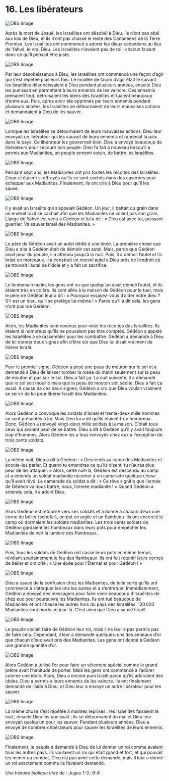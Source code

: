 # 16. Les libérateurs

![OBS Image](https://cdn.door43.org/obs/jpg/360px/obs-en-16-01.jpg)

Après la mort de Josué, les Israélites ont désobéi à Dieu. Ils n’ont pas obéi aux lois de Dieu, et ils n’ont pas chassé le reste des Cananéens de la Terre Promise. Les Israélites ont commencé à adorer les dieux cananéens au lieu de Yahvé, le vrai Dieu. Les Israélites n’avaient pas de roi ; chacun faisant donc ce qu’il pensait être juste.

![OBS Image](https://cdn.door43.org/obs/jpg/360px/obs-en-16-02.jpg)

Par leur désobéissance à Dieu, les Israélites ont commencé une façon d’agir qui s’est répétée plusieurs fois. Le modèle de façon d’agir était le suivant : les Israélites désobéissaient à Dieu pendant plusieurs années, ensuite Dieu les punissait en permettant à leurs ennemis de les vaincre. Ces ennemis prenaient tout, détruisaient les biens des Israélites et tuaient beaucoup d’entre eux. Puis, après avoir été opprimés par leurs ennemis pendant plusieurs années, les Israélites se détournaient de leurs mauvaises actions et demandaient à Dieu de les sauver.

![OBS Image](https://cdn.door43.org/obs/jpg/360px/obs-en-16-03.jpg)

Lorsque les Israélites se détournaient de leurs mauvaises actions, Dieu leur envoyait un libérateur qui les sauvait de leurs ennemis et ramenait la paix dans le pays. Ce libérateur les gouvernait bien. Dieu a envoyé beaucoup de libérateurs pour secourir son peuple. Dieu l’a fait à nouveau lorsqu’il a permis aux Madianites, un peuple ennemi voisin, de battre les Israélites.

![OBS Image](https://cdn.door43.org/obs/jpg/360px/obs-en-16-04.jpg)

Pendant sept ans, les Madianites ont pris toutes les récoltes des Israélites. Ceux-ci étaient si effrayés qu’ils se sont cachés dans des cavernes pour échapper aux Madianites. Finalement, ils ont crié à Dieu pour qu’il les sauve.

![OBS Image](https://cdn.door43.org/obs/jpg/360px/obs-en-16-05.jpg)

Il y avait un Israélite qui s’appelait Gédéon. Un jour, il battait du grain dans un endroit où il se cachait afin que les Madianites ne volent pas son grain. L’ange de Yahvé est venu à Gédéon et lui a dit : « Dieu est avec toi, puissant guerrier. Va sauver Israël des Madianites. »

![OBS Image](https://cdn.door43.org/obs/jpg/360px/obs-en-16-06.jpg)

Le père de Gédéon avait un autel dédié à une idole. La première chose que Dieu a dite à Gédéon était de démolir cet autel. Mais, parce que Gédéon avait peur du peuple, il a attendu jusqu’à la nuit. Puis, il a démoli l’autel et l’a brisé en morceaux. Il a construit un nouvel autel à Dieu près de l’endroit où se trouvait l’autel de l’idole et y a fait un sacrifice.

![OBS Image](https://cdn.door43.org/obs/jpg/360px/obs-en-16-07.jpg)

Le lendemain matin, les gens ont vu que quelqu’un avait démoli l’autel, et ils étaient très en colère. Ils sont allés à la maison de Gédéon pour le tuer, mais le père de Gédéon leur a dit : « Pourquoi essayez-vous d’aider votre dieu ? S’il est un dieu, qu’il se protège lui-même ! » Parce qu’il a dit cela, les gens n’ont pas tué Gédéon.

![OBS Image](https://cdn.door43.org/obs/jpg/360px/obs-en-16-08.jpg)

Alors, les Madianites sont revenus pour voler les récoltes des Israélites. Ils étaient si nombreux qu’ils ne pouvaient pas être comptés. Gédéon a appelé les Israélites à se rassembler pour les combattre. Gédéon a demandé à Dieu de lui donner deux signes afin d’être sûr que Dieu lui disait vraiment de libérer Israël.

![OBS Image](https://cdn.door43.org/obs/jpg/360px/obs-en-16-09.jpg)

Pour le premier signe, Gédéon a posé une peau de mouton sur le sol et a demandé à Dieu de laisser tomber la rosée du matin seulement sur la peau de mouton et pas sur le sol. Dieu a fait ça. La nuit suivante, il a demandé que le sol soit mouillé mais que la peau de mouton soit sèche. Dieu a fait ça aussi. À cause de ces deux signes, Gédéon a cru que Dieu voulait vraiment se servir de lui pour libérer Israël des Madianites.

![OBS Image](https://cdn.door43.org/obs/jpg/360px/obs-en-16-10.jpg)

Alors Gédéon a convoqué les soldats d’Israël et trente-deux mille hommes se sont présentés à lui. Mais Dieu lui a dit qu’ils étaient trop nombreux. Donc, Gédéon a renvoyé vingt-deux mille soldats à la maison. C’était tous ceux qui avaient peur de se battre. Dieu a dit à Gédéon qu’il y avait toujours trop d’hommes. Alors Gédéon les a tous renvoyés chez eux à l’exception de trois cents soldats.

![OBS Image](https://cdn.door43.org/obs/jpg/360px/obs-en-16-11.jpg)

La même nuit, Dieu a dit à Gédéon : « Descends au camp des Madianites et écoute-les parler. Et quand tu entendras ce qu’ils disent, tu n’auras plus peur de les attaquer. » Alors, cette nuit-là, Gédéon est descendu au camp et a entendu un soldat madianite raconter à un camarade quelque chose qu’il avait rêvé. Le camarade du soldat a dit : « Ce rêve signifie que l’armée de Gédéon va nous battre, nous, l’armée madianite ! » Quand Gédéon a entendu cela, il a adoré Dieu.

![OBS Image](https://cdn.door43.org/obs/jpg/360px/obs-en-16-12.jpg)

Alors Gédéon est retourné vers ses soldats et a donné à chacun d’eux une corne de bélier (schofar), un pot en argile et un flambeau. Ils ont encerclé le camp où dormaient les soldats madianites. Les trois cents soldats de Gédéon gardaient les flambeaux dans leurs pots pour empêcher les Madianites de voir la lumière des flambeaux.

![OBS Image](https://cdn.door43.org/obs/jpg/360px/obs-en-16-13.jpg)

Puis, tous les soldats de Gédéon ont cassé leurs pots en même temps, révélant soudainement le feu des flambeaux. Ils ont fait retentir leurs cornes de bélier et ont crié : « Une épée pour l’Éternel et pour Gédéon ! »

![OBS Image](https://cdn.door43.org/obs/jpg/360px/obs-en-16-14.jpg)

Dieu a causé de la confusion chez les Madianites, de telle sorte qu’ils ont commencé à s’attaquer les uns les autres et à s’entretuer. Immédiatement, Gédéon a envoyé des messagers pour faire venir beaucoup d’Israélites de chez eux pour poursuivre les Madianites. Ils ont tué beaucoup de Madianites et ont chassé les autres hors du pays des Israélites. 120 000 Madianites sont morts ce jour-là. C’est ainsi que Dieu a sauvé Israël.

![OBS Image](https://cdn.door43.org/obs/jpg/360px/obs-en-16-15.jpg)

Le peuple voulait faire de Gédéon leur roi, mais il ne leur a pas permis pas de faire cela. Cependant, il leur a demandé quelques-uns des anneaux d’or que chacun d’eux avait pris des Madianites. Les gens ont donné à Gédéon une grande quantité d’or.

![OBS Image](https://cdn.door43.org/obs/jpg/360px/obs-en-16-16.jpg)

Alors Gédéon a utilisé l’or pour faire un vêtement spécial comme le grand prêtre avait l’habitude de porter. Mais les gens ont commencé à l’adorer comme une idole. Alors, Dieu a encore puni Israël parce qu’ils adoraient des idoles. Dieu a permis à leurs ennemis de les vaincre. Ils ont finalement demandé de l’aide à Dieu, et Dieu leur a envoyé un autre libérateur pour les sauver.

![OBS Image](https://cdn.door43.org/obs/jpg/360px/obs-en-16-17.jpg)

La même chose s’est répétée à maintes reprises : les Israélites faisaient le mal ; ensuite Dieu les punissait ; ils se détournaient du mal et Dieu leur envoyait quelqu’un pour les sauver. Pendant plusieurs années, Dieu a envoyé de nombreux libérateurs pour sauver les Israélites de leurs ennemis.

![OBS Image](https://cdn.door43.org/obs/jpg/360px/obs-en-16-18.jpg)

Finalement, le peuple a demandé à Dieu de lui donner un roi comme avaient tous les autres pays. Ils voulaient un roi qui était grand et fort, et qui pouvait les mener au combat. Dieu n’a pas aimé cette demande, mais il leur a donné un roi exactement comme ils l’avaient demandé.

_Une histoire biblique tirée de : Juges 1-3 ; 6-8_